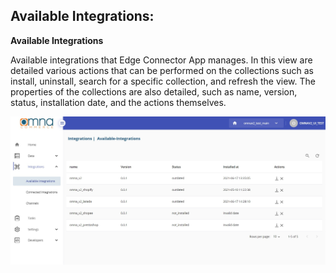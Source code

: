 ## Available Integrations:

**Available Integrations**

Available integrations that Edge Connector App manages.
In this view are detailed various actions that can be performed on the collections such as install, uninstall, search for a specific collection, and refresh the view. The properties of the collections are also detailed, such as name, version, status, installation date, and the actions themselves.

<div align=center>
    <img width="800" src="assets/images/integrations/available-integrations.jpg"/>
</div>
